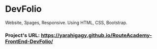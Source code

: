 # DevFolio
Website, 3pages, Responsive. Using HTML, CSS, Bootstrap.
### Project's URL: https://yarahigagy.github.io/RouteAcademy-FrontEnd-DevFolio/
